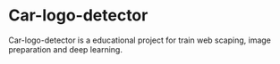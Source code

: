 # Car-logo-detector

Car-logo-detector is a educational project for train web scaping, image preparation and deep learning.



